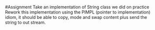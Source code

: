 #Assignment
Take an implementation of String class we did on practice
Rework this implementation using the PIMPL (pointer to implementation) idiom, it should be able to copy, mode and swap content plus send the string to out stream.